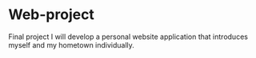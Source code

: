 # Web-project
Final project
I will develop a personal website application that introduces myself and my hometown individually.
